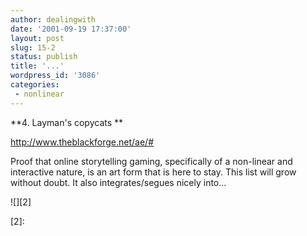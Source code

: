 ```yaml
---
author: dealingwith
date: '2001-09-19 17:37:00'
layout: post
slug: 15-2
status: publish
title: '...'
wordpress_id: '3086'
categories:
 - nonlinear
---
```


**4. Layman's copycats **

[http://www.theblackforge.net/ae/# ][1]


Proof that online storytelling gaming, specifically of a non-linear and
interactive nature, is an art form that is here to stay. This list will grow
without doubt. It also integrates/segues nicely into…

![][2]

   [1]: http://www.theblackforge.net/ae/#

   [2]:

